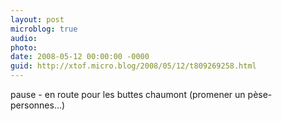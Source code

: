 ```yaml
---
layout: post
microblog: true
audio: 
photo: 
date: 2008-05-12 00:00:00 -0000
guid: http://xtof.micro.blog/2008/05/12/t809269258.html
---
```

pause - en route pour les buttes chaumont (promener un pèse-personnes...)
